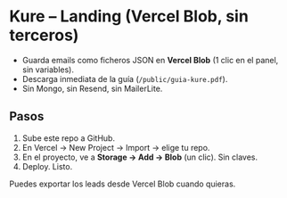 # Kure – Landing (Vercel Blob, sin terceros)

- Guarda emails como ficheros JSON en **Vercel Blob** (1 clic en el panel, sin variables).
- Descarga inmediata de la guía (`/public/guia-kure.pdf`).
- Sin Mongo, sin Resend, sin MailerLite.

## Pasos
1) Sube este repo a GitHub.
2) En Vercel → New Project → Import → elige tu repo.
3) En el proyecto, ve a **Storage → Add → Blob** (un clic). Sin claves.
4) Deploy. Listo.

Puedes exportar los leads desde Vercel Blob cuando quieras.
